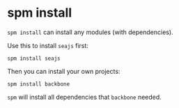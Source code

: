 spm install
===========

`spm install` can install any modules (with dependencies).

Use this to install `seajs` first:

    spm install seajs

Then you can install your own projects:

    spm install backbone

`spm` will install all dependencies that `backbone` needed.
